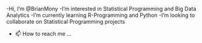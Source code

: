 -Hi, I’m @BrianMony
-I’m interested in Statistical Programming and Big Data Analytics
-I’m currently learning R-Programming and Python
-I’m looking to collaborate on Statistical Programming projects
- 📫 How to reach me ...

<!---
BrianMony/BrianMony is a ✨ special ✨ repository because its `README.md` (this file) appears on your GitHub profile.
You can click the Preview link to take a look at your changes.
--->
